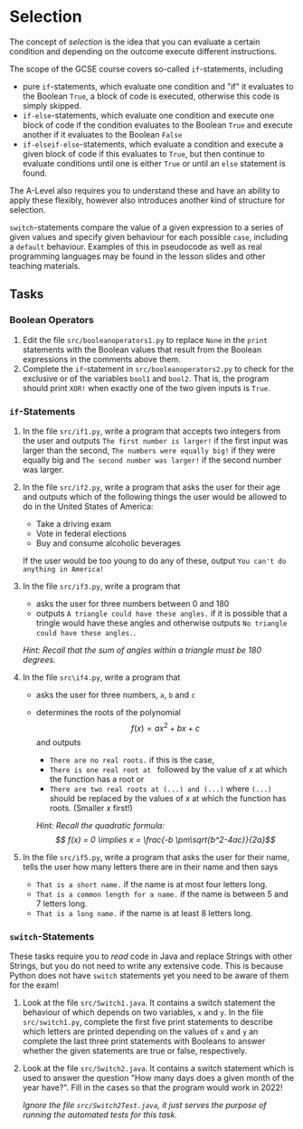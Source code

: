 # Selection

The concept of *selection* is the idea that you can evaluate a certain condition and depending on the outcome execute different instructions. 

The scope of the GCSE course covers so-called `if`-statements, including 
* pure `if`-statements, which evaluate one condition and "if" it evaluates to the Boolean `True`, a block of code is executed, otherwise this code is simply skipped. 
* `if-else`-statements, which evaluate one condition and execute one block of code if the condition evaluates to the Boolean `True` and execute another if it evaluates to the Boolean `False`
* `if-elseif-else`-statements, which evaluate a condition and execute a given block of code if this evaluates to `True`, but then continue to evaluate conditions until one is either `True` or until an `else` statement is found. 

The A-Level also requires you to understand these and have an ability to apply these flexibly, however also introduces another kind of  structure for selection. 

`switch`-statements compare the value of a given expression to a series of given values and specify given behaviour for each possible `case`, including a `default` behaviour. Examples of this in pseudocode as well as real programming languages may be found in the lesson slides and other teaching materials. 

## Tasks

### Boolean Operators

1) Edit the file `src/booleanoperators1.py` to replace `None` in the `print` statements with the Boolean values that result from the Boolean expressions in the comments above them.
2) Complete the `if`-statement in `src/booleanoperators2.py` to check for the exclusive or of the variables `bool1` and `bool2`. That is, the program should print `XOR!` when exactly one of the two given inputs is `True`.

### `if`-Statements
1) In the file `src/if1.py`, write a program that accepts two integers from the user and outputs `The first number is larger!` if the first input was larger than the second, `The numbers were equally big!` if they were equally big and `The second number was larger!` if the second number was larger.
2) In the file `src/if2.py`, write a program that asks the user for their age and outputs which of the following things the user would be allowed to do in the United States of America:
    - Take a driving exam
    - Vote in federal elections
    - Buy and consume alcoholic beverages

   If the user would be too young to do any of these, output `You can't do anything in America!`
3) In the file `src/if3.py`, write a program that
    - asks the user for three numbers between 0 and 180
    - outputs `A triangle could have these angles.` if it is possible that a tringle would have these angles and otherwise outputs `No triangle could have these angles.`. 

    *Hint: Recall that the sum of angles within a triangle must be 180 degrees.*
4) In the file `src\if4.py`, write a program that 
    - asks the user for three numbers, `a`, `b` and `c`
    - determines the roots of the polynomial 
      $$
      f(x) = ax^2 + bx + c
      $$
      and outputs 
        - `There are no real roots.` if this is the case,
        - `There is one real root at ` followed by the value of $x$ at which the function has a root or
        - `There are two real roots at (...) and (...)` where `(...)` should be replaced by the values of $x$ at which the function has roots. (Smaller $x$ first!) 

      *Hint: Recall the quadratic formula: $$ f(x) = 0 \implies x = \frac{-b \pm\sqrt{b^2-4ac}}{2a}$$*
5) In the file `src/if5.py`, write a program that asks the user for their name, tells the user how many letters there are in their name and then says
    - `That is a short name.` if the name is at most four letters long.
    - `That is a common length for a name.` if the name is between 5 and 7 letters long. 
    - `That is a long name.` if the name is at least 8 letters long.

### `switch`-Statements
These tasks require you to *read* code in Java and replace Strings with other Strings, but you do not need to write any extensive code. This is because Python does not have `switch` statements yet you need to be aware of them for the exam!

1) Look at the file `src/Switch1.java`. It contains a switch statement the behaviour of which depends on two variables, `x` and `y`. In the file `src/switch1.py`, complete the first five print statements to describe which letters are printed depending on the values of `x` and `y` an complete the last three print statements with Booleans to answer whether the given statements are true or false, respectively.
2) Look at the file `src/Switch2.java`. It contains a switch statement which is used to answer the question "How many days does a given month of the year have?". Fill in the cases so that the program would work in 2022! 

   *Ignore the file `src/Switch2Test.java`, it just serves the purpose of running the automated tests for this task.* 